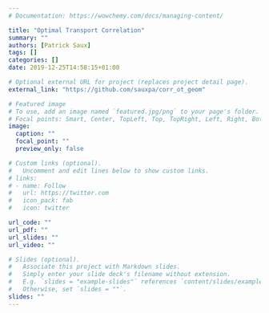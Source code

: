 ```yaml
---
# Documentation: https://wowchemy.com/docs/managing-content/

title: "Optimal Transport Correlation"
summary: ""
authors: [Patrick Saux]
tags: []
categories: []
date: 2019-12-25T14:58:15+01:00

# Optional external URL for project (replaces project detail page).
external_link: "https://github.com/sauxpa/corr_ot_geom"

# Featured image
# To use, add an image named `featured.jpg/png` to your page's folder.
# Focal points: Smart, Center, TopLeft, Top, TopRight, Left, Right, BottomLeft, Bottom, BottomRight.
image:
  caption: ""
  focal_point: ""
  preview_only: false

# Custom links (optional).
#   Uncomment and edit lines below to show custom links.
# links:
# - name: Follow
#   url: https://twitter.com
#   icon_pack: fab
#   icon: twitter

url_code: ""
url_pdf: ""
url_slides: ""
url_video: ""

# Slides (optional).
#   Associate this project with Markdown slides.
#   Simply enter your slide deck's filename without extension.
#   E.g. `slides = "example-slides"` references `content/slides/example-slides.md`.
#   Otherwise, set `slides = ""`.
slides: ""
---
```

